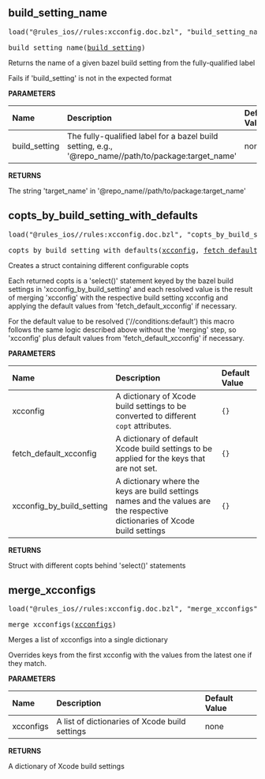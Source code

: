 <!-- Generated with Stardoc: http://skydoc.bazel.build -->



<a id="build_setting_name"></a>

## build_setting_name

<pre>
load("@rules_ios//rules:xcconfig.doc.bzl", "build_setting_name")

build_setting_name(<a href="#build_setting_name-build_setting">build_setting</a>)
</pre>

Returns the name of a given bazel build setting from the fully-qualified label

Fails if 'build_setting' is not in the expected format


**PARAMETERS**


| Name  | Description | Default Value |
| :------------- | :------------- | :------------- |
| <a id="build_setting_name-build_setting"></a>build_setting |  The fully-qualified label for a bazel build setting, e.g., '@repo_name//path/to/package:target_name'   |  none |

**RETURNS**

The string 'target_name' in '@repo_name//path/to/package:target_name'


<a id="copts_by_build_setting_with_defaults"></a>

## copts_by_build_setting_with_defaults

<pre>
load("@rules_ios//rules:xcconfig.doc.bzl", "copts_by_build_setting_with_defaults")

copts_by_build_setting_with_defaults(<a href="#copts_by_build_setting_with_defaults-xcconfig">xcconfig</a>, <a href="#copts_by_build_setting_with_defaults-fetch_default_xcconfig">fetch_default_xcconfig</a>, <a href="#copts_by_build_setting_with_defaults-xcconfig_by_build_setting">xcconfig_by_build_setting</a>)
</pre>

Creates a struct containing different configurable copts

Each returned copts is a 'select()' statement keyed by the bazel build settings in 'xcconfig_by_build_setting' and each
resolved value is the result of merging 'xcconfig' with the respective build setting xcconfig and applying the
default values from 'fetch_default_xcconfig' if necessary.

For the default value to be resolved ('//conditions:default') this macro follows the same logic described above without
the 'merging' step, so 'xcconfig' plus default values from 'fetch_default_xcconfig' if necessary.


**PARAMETERS**


| Name  | Description | Default Value |
| :------------- | :------------- | :------------- |
| <a id="copts_by_build_setting_with_defaults-xcconfig"></a>xcconfig |  A dictionary of Xcode build settings to be converted to different `copt` attributes.   |  `{}` |
| <a id="copts_by_build_setting_with_defaults-fetch_default_xcconfig"></a>fetch_default_xcconfig |  A dictionary of default Xcode build settings to be applied for the keys that are not set.   |  `{}` |
| <a id="copts_by_build_setting_with_defaults-xcconfig_by_build_setting"></a>xcconfig_by_build_setting |  A dictionary where the keys are build settings names and the values are the respective dictionaries of Xcode build settings   |  `{}` |

**RETURNS**

Struct with different copts behind 'select()' statements


<a id="merge_xcconfigs"></a>

## merge_xcconfigs

<pre>
load("@rules_ios//rules:xcconfig.doc.bzl", "merge_xcconfigs")

merge_xcconfigs(<a href="#merge_xcconfigs-xcconfigs">xcconfigs</a>)
</pre>

Merges a list of xcconfigs into a single dictionary

Overrides keys from the first xcconfig with the values from the latest one if they match.


**PARAMETERS**


| Name  | Description | Default Value |
| :------------- | :------------- | :------------- |
| <a id="merge_xcconfigs-xcconfigs"></a>xcconfigs |  A list of dictionaries of Xcode build settings   |  none |

**RETURNS**

A dictionary of Xcode build settings


